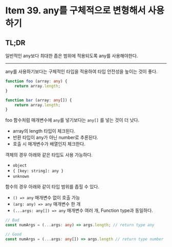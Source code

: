 # Item 39. any를 구체적으로 변형해서 사용하기

## TL;DR
일반적인 any보다 최대한 좁은 범위에 적용되도록 any를 사용해야한다.

---

any를 사용하기보다는 구체적인 타입을 적용하여 타입 안전성을 높이는 것이 좋다.

```ts
function foo (array: any) {
    return array.length;
}

function bar (array: any[]) {
    return array.length;
}
```

foo 함수처럼 매개변수에 `any`를 넣기보다는 `any[]` 를 넣는 것이 더 낫다.

* array의 length 타입이 체크된다.
* 반환 타입이 any가 아닌 number로 추론된다.
* 호출 시 매개변수가 배열인지 체크한다.

객체의 경우 아래와 같은 타입도 사용 가능하다.
* `object`
* `{ [key: string]: any }`
* `unknown`

함수의 경우 아래와 같이 타입 범위를 좁힐 수 있다.
* `() => any` 매개변수 없이 호출 가능
* `(arg: any) => any` 매개변수 한 개
* `(...args: any[]) => any` 매개변수 여러 개, Function type과 동일하다.

```ts
// Bad
const numArgs = (...args: any) => args.length; // return type any

// Good
const numArgs = (...args: any[]) => args.length // return type number
```

